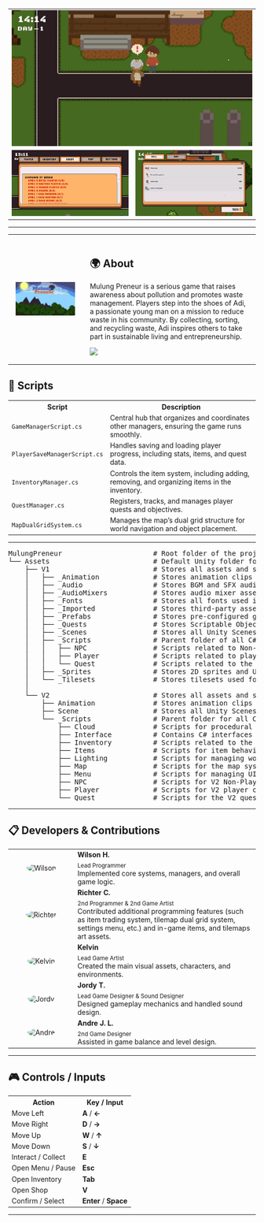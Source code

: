 <!-- GIFs showcase -->
<table width="100%">
  <tr>
    <!-- Top large gif -->
    <td colspan="2" align="center">
      <img src="./Assets/ReadMe/mulung1.gif" width="100%"/>
    </td>
  </tr>
  <tr>
    <!-- Bottom two gifs -->
    <td align="center" width="50%">
      <img src="./Assets/ReadMe/mulung2.gif" width="100%"/>
    </td>
    <td align="center" width="50%">
      <img src="./Assets/ReadMe/mulung3.gif" width="100%"/>
    </td>
  </tr>
</table>

--- 

<!-- About the game -->
<table width="100%">
  <tr>
    <!-- Left Image -->
    <td width="30%" align="center" valign="middle" style="padding:15px;">
      <img src="./Assets/ReadMe/mupe.png" width="100%"/>
    </td>
    <!-- Right Text -->
    <td width="70%" valign="top" style="padding:15px;">
      <h2>🌍 About </h2>
      <p style="max-width:700px;">
        Mulung Preneur is a serious game that raises awareness about pollution and promotes waste management. 
        Players step into the shoes of Adi, a passionate young man on a mission to reduce waste in his community. 
        By collecting, sorting, and recycling waste, Adi inspires others to take part in sustainable living and entrepreneurship.
      </p>
      <a href="https://wi1wil.itch.io/story-project">
        <img src="https://img.shields.io/badge/Itch.io-FA5C5C?style=for-the-badge&logo=itch.io&logoColor=white" />
      </a>
    </td>
  </tr>
</table>

<h2>📜 Scripts</h2>
<table>
  <tr>
    <th>Script</th>
    <th>Description</th>
  </tr>

  <tr>
    <td><code>GameManagerScript.cs</code></td>
    <td>Central hub that organizes and coordinates other managers, ensuring the game runs smoothly.</td>
  </tr>
  <tr>
    <td><code>PlayerSaveManagerScript.cs</code></td>
    <td>Handles saving and loading player progress, including stats, items, and quest data.</td>
  </tr>
  <tr>
    <td><code>InventoryManager.cs</code></td>
    <td>Controls the item system, including adding, removing, and organizing items in the inventory.</td>
  </tr>
  <tr>
    <td><code>QuestManager.cs</code></td>
    <td>Registers, tracks, and manages player quests and objectives.</td>
  </tr>
  <tr>
    <td><code>MapDualGridSystem.cs</code></td>
    <td>Manages the map’s dual grid structure for world navigation and object placement.</td>
  </tr>
</table>

---

<pre>
MulungPreneur                      # Root folder of the project
└── Assets                         # Default Unity folder for all game assets, scripts, and scenes
    ├── V1                         # Stores all assets and scripts for Version 1 of the game
    │   ├── _Animation             # Stores animation clips and controllers for V1
    │   ├── _Audio                 # Stores BGM and SFX audio clips for V1
    │   ├── _AudioMixers           # Stores audio mixer assets for volume control
    │   ├── _Fonts                 # Stores all fonts used in V1
    │   ├── _Imported              # Stores third-party assets used in V1
    │   ├── _Prefabs               # Stores pre-configured game objects for V1
    │   ├── _Quests                # Stores Scriptable Objects related to the quest system in V1
    │   ├── _Scenes                # Stores all Unity Scenes for V1
    │   ├── _Scripts               # Parent folder of all C# scripts used in V1
    │   │   ├── NPC                # Scripts related to Non-Player Character behavior (dialogue, shop, etc.)
    │   │   ├── Player             # Scripts related to player functionality (movement, data, currency)
    │   │   └── Quest              # Scripts related to the quest system (management, rewards, UI)
    │   ├── _Sprites               # Stores 2D sprites and UI elements for V1
    │   └── _Tilesets              # Stores tilesets used for creating tile-based maps in V1
    │
    └── V2                         # Stores all assets and scripts for Version 2 of the game
        ├── Animation              # Stores animation clips and controllers for V2
        ├── Scene                  # Stores all Unity Scenes for V2
        └── _Scripts               # Parent folder for all C# scripts used in V2
            ├── Cloud              # Scripts for procedural cloud generation and movement
            ├── Interface          # Contains C# interfaces for system contracts (e.g., IInteractable)
            ├── Inventory          # Scripts related to the player's inventory system (UI, slots, management)
            ├── Items              # Scripts for item behavior, data (ScriptableObjects), and interaction
            ├── Lighting           # Scripts for managing world time and lighting effects
            ├── Map                # Scripts for the map system, such as grid management
            ├── Menu               # Scripts for managing UI menus (main, pause, settings)
            ├── NPC                # Scripts for V2 Non-Player Character logic
            ├── Player             # Scripts for V2 player controls and data management
            └── Quest              # Scripts for the V2 questing system
</pre>

---

<h2>📋 Developers & Contributions</h2>
<table>
  <tr>
    <td align="center" width="120">
      <img src="https://github.com/wi1wil.png" width="80" style="border-radius:50%;" alt="Wilson"/>
    </td>
    <td align="left">
      <b>Wilson H.</b><br/>
      <sub>Lead Programmer</sub><br/>
      <p style="margin:0;">Implemented core systems, managers, and overall game logic.</p>
    </td>
  </tr>
  <tr>
    <td align="center" width="120">
      <img src="https://github.com/rchtr-chn.png" width="80" style="border-radius:50%;" alt="Richter"/>
    </td>
    <td align="left">
      <b>Richter C.</b><br/>
      <sub>2nd Programmer & 2nd Game Artist</sub><br/>
      <p style="margin:0;">Contributed additional programming features (such as item trading system, tilemap dual grid system, settings menu, etc.) and in-game items, and tilemaps art assets.</p>
    </td>
  </tr>
  <tr>
    <td align="center" width="120">
      <img src="https://github.com/ChocoMOCC.png" width="80" style="border-radius:50%;" alt="Kelvin"/>
    </td>
    <td align="left">
      <b>Kelvin</b><br/>
      <sub>Lead Game Artist</sub><br/>
      <p style="margin:0;">Created the main visual assets, characters, and environments.</p>
    </td>
  </tr>
  <tr>
    <td align="center" width="120">
      <img src="https://github.com/kangmantul.png" width="80" style="border-radius:50%;" alt="Jordy"/>
    </td>
    <td align="left">
      <b>Jordy T.</b><br/>
      <sub>Lead Game Designer & Sound Designer</sub><br/>
      <p style="margin:0;">Designed gameplay mechanics and handled sound design.</p>
    </td>
  </tr>
  <tr>
    <td align="center" width="120">
      <img src="https://github.com/CallMeLynix.png" width="80" style="border-radius:50%;" alt="Andre"/>
    </td>
    <td align="left">
      <b>Andre J. L.</b><br/>
      <sub>2nd Game Designer</sub><br/>
      <p style="margin:0;">Assisted in game balance and level design.</p>
    </td>
  </tr>
</table>

---

<h2>🎮 Controls / Inputs</h2>

<table>
  <tr>
    <th>Action</th>
    <th>Key / Input</th>
  </tr>
  <tr>
    <td>Move Left</td>
    <td><b>A</b> / <b>←</b></td>
  </tr>
  <tr>
    <td>Move Right</td>
    <td><b>D</b> / <b>→</b></td>
  </tr>
  <tr>
    <td>Move Up</td>
    <td><b>W</b> / <b>↑</b></td>
  </tr>
  <tr>
    <td>Move Down</td>
    <td><b>S</b> / <b>↓</b></td>
  </tr>
  <tr>
    <td>Interact / Collect</td>
    <td><b>E</b></td>
  </tr>
  <tr>
    <td>Open Menu / Pause</td>
    <td><b>Esc</b></td>
  </tr>
  <tr>
    <td>Open Inventory </td>
    <td><b>Tab</b></td>
  </tr>
  <tr>
    <td>Open Shop </td>
    <td><b>V</b></td>
  </tr>
  <tr>
    <td>Confirm / Select</td>
    <td><b>Enter</b> / <b>Space</b></td>
  </tr>
</table>

<hr/>
